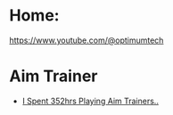 # Home:
https://www.youtube.com/@optimumtech

# Aim Trainer
- [I Spent 352hrs Playing Aim Trainers..](https://youtu.be/kXQZ85B053s)
